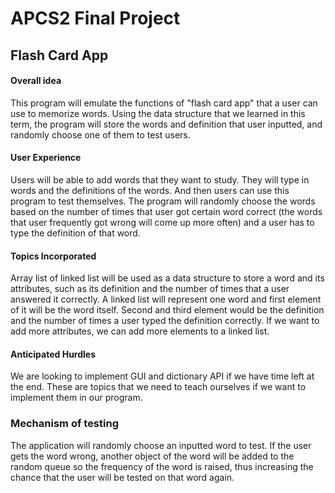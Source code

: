 APCS2 Final Project
==================================

<h2>Flash Card App</h2>

<h4>Overall idea</h4>
This program will emulate the functions of "flash card app" that a user can use to memorize words. 
Using the data structure that we learned in this term, 
the program will store the words and definition that user inputted, 
and randomly choose one of them to test users.

<h4>User Experience</h4> 
Users will be able to add words that they want to study. 
They will type in words and the definitions of the words. 
And then users can use this program to test themselves. 
The program will randomly choose the words based on the number of 
times that user got certain word correct (the words that user frequently 
got wrong will come up more often) and a user has to type the definition of that word.

<h4>Topics Incorporated</h4> 
Array list of linked list will be used as a data structure to 
store a word and its attributes, such as its definition and the number of 
times that a user answered it correctly. A linked list will represent one 
word and first element of it will be the word itself. Second and third element 
would be the definition and the number of times a user typed the definition correctly. 
If we want to add more attributes, we can add more elements to a linked list.

<h4>Anticipated Hurdles</h4>
We are looking to implement GUI and dictionary API if we have time left at the end. 
These are topics that we need to teach ourselves if we want to implement them in our program.

<h3>Mechanism of testing</h3> 
The application will randomly choose an inputted word to test. 
If the user gets the word wrong, another object of the word will be added to the random queue
so the frequency of the word is raised, thus increasing the chance that the user will be tested on 
that word again.
